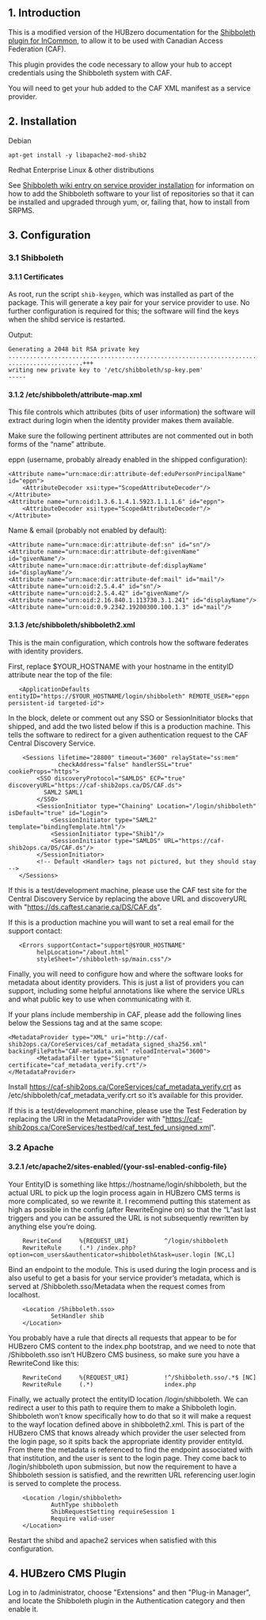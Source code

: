 ## 1. Introduction

This is a modified version of the HUBzero documentation for the [Shibboleth plugin for InCommon](https://help.hubzero.org/documentation/220/installation/debian/addons/incommon), to allow it to be used with Canadian Access Federation (CAF).

This plugin provides the code necessary to allow your hub to accept credentials using the Shibboleth system with CAF.

You will need to get your hub added to the CAF XML manifest as a service provider.


## 2. Installation

Debian

`apt-get install -y libapache2-mod-shib2`

Redhat Enterprise Linux & other distributions

See [Shibboleth wiki entry on service provider installation](https://wiki.shibboleth.net/confluence/display/SHIB2/NativeSPLinuxRPMInstall) for information on how to add the Shibboleth software to your list of repositories so that it can be installed and upgraded through yum, or, failing that, how to install from SRPMS.


## 3. Configuration

### 3.1 Shibboleth

#### 3.1.1 Certificates

As root, run the script `shib-keygen`, which was installed as part of the package. This will generate a key pair for your service provider to use. No further configuration is required for this; the software will find the keys when the shibd service is restarted.

Output:

	Generating a 2048 bit RSA private key
	........................................................................................+++
	.....................+++
	writing new private key to '/etc/shibboleth/sp-key.pem'
	-----

#### 3.1.2 /etc/shibboleth/attribute-map.xml

This file controls which attributes (bits of user information) the software will extract during login when the identity provider makes them available.

Make sure the following pertinent attributes are not commented out in both forms of the “name” attribute.

eppn (username, probably already enabled in the shipped configuration):

    <Attribute name="urn:mace:dir:attribute-def:eduPersonPrincipalName" id="eppn">
        <AttributeDecoder xsi:type="ScopedAttributeDecoder"/>
    </Attribute>
    <Attribute name="urn:oid:1.3.6.1.4.1.5923.1.1.1.6" id="eppn">
        <AttributeDecoder xsi:type="ScopedAttributeDecoder"/>
    </Attribute>

Name & email (probably not enabled by default):

    <Attribute name="urn:mace:dir:attribute-def:sn" id="sn"/>
    <Attribute name="urn:mace:dir:attribute-def:givenName" id="givenName"/>
    <Attribute name="urn:mace:dir:attribute-def:displayName" id="displayName"/>
    <Attribute name="urn:mace:dir:attribute-def:mail" id="mail"/>
    <Attribute name="urn:oid:2.5.4.4" id="sn"/>
    <Attribute name="urn:oid:2.5.4.42" id="givenName"/>
    <Attribute name="urn:oid:2.16.840.1.113730.3.1.241" id="displayName"/>
    <Attribute name="urn:oid:0.9.2342.19200300.100.1.3" id="mail"/>

#### 3.1.3 /etc/shibboleth/shibboleth2.xml

This is the main configuration, which controls how the software federates with identity providers.

First, replace $YOUR_HOSTNAME with your hostname in the entityID attribute near the top of the file:

       <ApplicationDefaults entityID="https://$YOUR_HOSTNAME/login/shibboleth" REMOTE_USER="eppn persistent-id targeted-id">

In the block, delete or comment out any SSO or SessionInitiator blocks that shipped, and add the two listed below if this is a production machine. This tells the software to redirect for a given authentication request to the CAF Central Discovery Service.

        <Sessions lifetime="28800" timeout="3600" relayState="ss:mem"
                  checkAddress="false" handlerSSL="true" cookieProps="https">
            <SSO discoveryProtocol="SAMLDS" ECP="true" discoveryURL="https://caf-shib2ops.ca/DS/CAF.ds">
              SAML2 SAML1
            </SSO>
            <SessionInitiator type="Chaining" Location="/login/shibboleth" isDefault="true" id="Login">
                <SessionInitiator type="SAML2" template="bindingTemplate.html"/>
                <SessionInitiator type="Shib1"/>
                <SessionInitiator type="SAMLDS" URL="https://caf-shib2ops.ca/DS/CAF.ds"/>
            </SessionInitiator>
            <!-- Default <Handler> tags not pictured, but they should stay -->
       </Sessions>

If this is a test/development machine, please use the CAF test site for the Central Discovery Service by replacing the above URL and discoveryURL with "https://ds.caftest.canarie.ca/DS/CAF.ds".

If this is a production machine you will want to set a real email for the support contact:

       <Errors supportContact="support@$YOUR_HOSTNAME"
            helpLocation="/about.html"
            styleSheet="/shibboleth-sp/main.css"/>

Finally, you will need to configure how and where the software looks for metadata about identity providers. This is just a list of providers you can support, including some helpful annotations like where the service URLs and what public key to use when communicating with it.

If your plans include membership in CAF, please add the following lines below the Sessions tag and at the same scope:

	<MetadataProvider type="XML" uri="http://caf-shib2ops.ca/CoreServices/caf_metadata_signed_sha256.xml" backingFilePath="CAF-metadata.xml" reloadInterval="3600">
            <MetadataFilter type="Signature" certificate="caf_metadata_verify.crt"/>
	</MetadataProvider>

Install https://caf-shib2ops.ca/CoreServices/caf_metadata_verify.crt as /etc/shibboleth/caf_metadata_verify.crt so it’s available for this provider.

If this is a test/development manchine, please use the Test Federation by replacing the URI in the MetadataProvider with "https://caf-shib2ops.ca/CoreServices/testbed/caf_test_fed_unsigned.xml".


### 3.2 Apache

#### 3.2.1 /etc/apache2/sites-enabled/{your-ssl-enabled-config-file}

Your EntityID is something like https://hostname/login/shibboleth, but the actual URL to pick up the login process again in HUBzero CMS terms is more complicated, so we rewrite it. I recommend putting this statement as high as possible in the config (after RewriteEngine on) so that the “L“ast last triggers and you can be assured the URL is not subsequently rewritten by anything else you’re doing.

        RewriteCond     %{REQUEST_URI}          ^/login/shibboleth
        RewriteRule     (.*) /index.php?option=com_users&authenticator=shibboleth&task=user.login [NC,L]

Bind an endpoint to the module. This is used during the login process and is also useful to get a basis for your service provider’s metadata, which is served at /Shibboleth.sso/Metadata when the request comes from localhost.

        <Location /Shibboleth.sso>
                SetHandler shib
        </Location>

You probably have a rule that directs all requests that appear to be for HUBzero CMS content to the index.php bootstrap, and we need to note that /Shibboleth.sso isn’t HUBzero CMS business, so make sure you have a RewriteCond like this:

        RewriteCond     %{REQUEST_URI}          !^/Shibboleth.sso/.*$ [NC]
        RewriteRule     (.*)                    index.php

Finally, we actually protect the entityID location /login/shibboleth. We can redirect a user to this path to require them to make a Shibboleth login. Shibboleth won’t know specifically how to do that so it will make a request to the wayf location defined above in shibboleth2.xml. This is part of the HUBzero CMS that knows already which provider the user selected from the login page, so it spits back the appropriate identity provider entityId. From there the metadata is referenced to find the endpoint associated with that institution, and the user is sent to the login page. They come back to /login/shibboleth upon submission, but now the requirement to have a Shibboleth session is satisfied, and the rewritten URL referencing user.login is served to complete the process.

        <Location /login/shibboleth>
                AuthType shibboleth
                ShibRequestSetting requireSession 1
                Require valid-user
        </Location>

Restart the shibd and apache2 services when satisfied with this configuration.


## 4. HUBzero CMS Plugin

Log in to /administrator, choose "Extensions" and then "Plug-in Manager", and locate the Shibboleth plugin in the Authentication category and then enable it.
